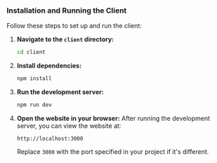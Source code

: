 ### Installation and Running the Client
Follow these steps to set up and run the client:

1. **Navigate to the `client` directory:**
   ```bash
   cd client
   ```

2. **Install dependencies:**
   ```bash
   npm install
   ```

3. **Run the development server:**
   ```bash
   npm run dev
   ```

4. **Open the website in your browser:**
   After running the development server, you can view the website at:
   ```
   http://localhost:3000
   ```
   Replace `3000` with the port specified in your project if it's different.

